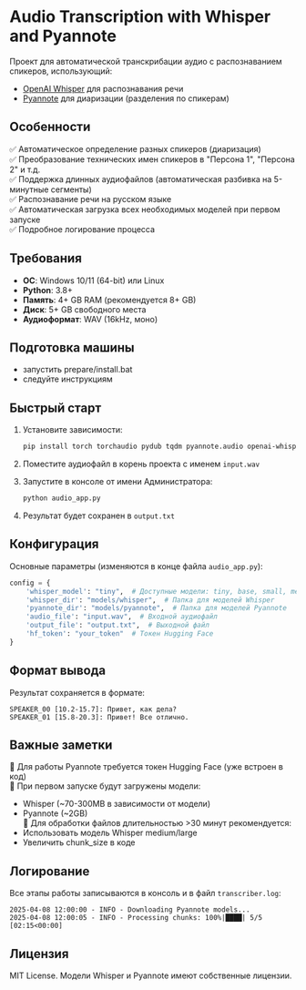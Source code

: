 # Audio Transcription with Whisper and Pyannote

Проект для автоматической транскрибации аудио с распознаванием спикеров, использующий:
- [OpenAI Whisper](https://github.com/openai/whisper) для распознавания речи
- [Pyannote](https://github.com/pyannote/pyannote-audio) для диаризации (разделения по спикерам)

## Особенности

✅ Автоматическое определение разных спикеров (диаризация)  
✅ Преобразование технических имен спикеров в "Персона 1", "Персона 2" и т.д.  
✅ Поддержка длинных аудиофайлов (автоматическая разбивка на 5-минутные сегменты)  
✅ Распознавание речи на русском языке  
✅ Автоматическая загрузка всех необходимых моделей при первом запуске  
✅ Подробное логирование процесса  

## Требования

- **ОС**: Windows 10/11 (64-bit) или Linux
- **Python**: 3.8+
- **Память**: 4+ GB RAM (рекомендуется 8+ GB)
- **Диск**: 5+ GB свободного места
- **Аудиоформат**: WAV (16kHz, моно)

## Подготовка машины

- запустить prepare/install.bat
- следуйте инструкциям

## Быстрый старт

1. Установите зависимости:
   ```bash
   pip install torch torchaudio pydub tqdm pyannote.audio openai-whisper huggingface-hub
   ```

2. Поместите аудиофайл в корень проекта с именем `input.wav`

3. Запустите в консоле от имени Администратора:
   ```bash
   python audio_app.py
   ```

4. Результат будет сохранен в `output.txt`

## Конфигурация

Основные параметры (изменяются в конце файла `audio_app.py`):

```python
config = {
    'whisper_model': "tiny",  # Доступные модели: tiny, base, small, medium, large
    'whisper_dir': "models/whisper",  # Папка для моделей Whisper
    'pyannote_dir': "models/pyannote",  # Папка для моделей Pyannote
    'audio_file': "input.wav",  # Входной аудиофайл
    'output_file': "output.txt",  # Выходной файл
    'hf_token': "your_token"  # Токен Hugging Face
}
```

## Формат вывода

Результат сохраняется в формате:
```
SPEAKER_00 [10.2-15.7]: Привет, как дела?
SPEAKER_01 [15.8-20.3]: Привет! Все отлично.
```

## Важные заметки

🔹 Для работы Pyannote требуется токен Hugging Face (уже встроен в код)  
🔹 При первом запуске будут загружены модели:  
   - Whisper (~70-300MB в зависимости от модели)  
   - Pyannote (~2GB)  
🔹 Для обработки файлов длительностью >30 минут рекомендуется:  
   - Использовать модель Whisper medium/large  
   - Увеличить chunk_size в коде  

## Логирование

Все этапы работы записываются в консоль и в файл `transcriber.log`:
```
2025-04-08 12:00:00 - INFO - Downloading Pyannote models...
2025-04-08 12:00:05 - INFO - Processing chunks: 100%|████| 5/5 [02:15<00:00]
```

## Лицензия

MIT License. Модели Whisper и Pyannote имеют собственные лицензии.
